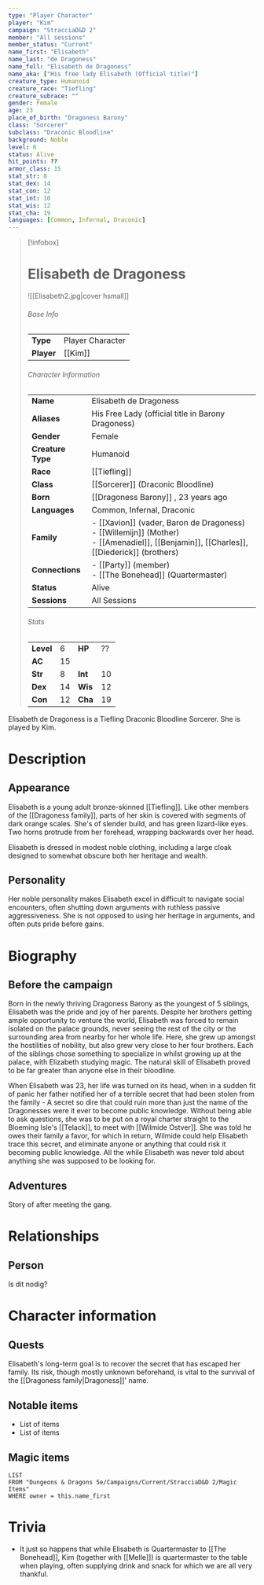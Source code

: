 ```yaml
---
type: "Player Character"
player: "Kim"
campaign: "StracciaD&D 2"
member: "All sessions"
member_status: "Current"
name_first: "Elisabeth"
name_last: "de Dragoness"
name_full: "Elisabeth de Dragoness"
name_aka: ["His free lady Elisabeth (Official title)"]
creature_type: Humanoid
creature_race: "Tiefling"
creature_subrace: ""
gender: Female
age: 23
place_of_birth: "Dragoness Barony"
class: "Sorcerer"
subclass: "Draconic Bloodline"
background: Noble
level: 6
status: Alive
hit_points: ??
armor_class: 15
stat_str: 8
stat_dex: 14
stat_con: 12
stat_int: 10
stat_wis: 12
stat_cha: 19
languages: [Common, Infernal, Draconic]
---
```

> [!infobox]  
> # Elisabeth de Dragoness
> ![[Elisabeth2.jpg|cover hsmall]]  
> ###### Base Info
> | | |  
> |---|---|  
> | **Type** | Player Character |
> | **Player** | [[Kim]] |
> ###### Character Information  
> | | |  
> |---|---|  
> | **Name** | Elisabeth de Dragoness |
> | **Aliases** | His Free Lady (official title in Barony Dragoness) |
> | **Gender** | Female | 
> | **Creature Type** | Humanoid |
> | **Race** | [[Tiefling]] |  
> | **Class** | [[Sorcerer]] (Draconic Bloodline) |  
> | **Born** | [[Dragoness Barony]] , 23 years ago|  
> | **Languages** | Common, Infernal, Draconic |  
> | **Family** | - [[Xavion]] (vader, Baron de Dragoness)<br>- [[Willemijn]] (Mother)<br>- [[Amenadiel]], [[Benjamin]], [[Charles]], [[Diederick]] (brothers) |
> | **Connections** | - [[Party]] (member)<br>- [[The Bonehead]] (Quartermaster) |
> | **Status** | Alive |
> | **Sessions** | All Sessions |
> ###### Stats
> | | | | |
> |---|---|---|---|
> | **Level** | 6 | **HP** | ?? |
> | **AC** | 15 | | |
> | **Str** | 8 | **Int** | 10 |
> | **Dex** | 14 | **Wis** | 12 |
> | **Con** | 12 | **Cha** | 19 |

Elisabeth de Dragoness is a Tiefling Draconic Bloodline Sorcerer. She is played by Kim.
# Description
## Appearance
Elisabeth is a young adult bronze-skinned [[Tiefling]]. Like other members of the [[Dragoness family]], parts of her skin is covered with segments of dark orange scales. She's of slender build, and has green lizard-like eyes. Two horns protrude from her forehead, wrapping backwards over her head.

Elisabeth is dressed in modest noble clothing, including a large cloak designed to somewhat obscure both her heritage and wealth. 
## Personality
Her noble personality makes Elisabeth excel in difficult to navigate social encounters, often shutting down arguments with ruthless passive aggressiveness. She is not opposed to using her heritage in arguments, and often puts pride before gains. 
# Biography
## Before the campaign
Born in the newly thriving Dragoness Barony as the youngest of 5 siblings, Elisabeth was the pride and joy of her parents. Despite her brothers getting ample opportunity to venture the world, Elisabeth was forced to remain isolated on the palace grounds, never seeing the rest of the city or the surrounding area from nearby for her whole life. Here, she grew up amongst the hostilities of nobility, but also grew very close to her four brothers. Each of the siblings chose something to specialize in whilst growing up at the palace, with Elizabeth studying magic. The natural skill of Elisabeth proved to be far greater than anyone else in their bloodline.

When Elisabeth was 23, her life was turned on its head, when in a sudden fit of panic her father notified her of a terrible secret that had been stolen from the family - A secret so dire that could ruin more than just the name of the Dragonesses were it ever to become public knowledge. Without being able to ask questions, she was to be put on a royal charter straight to the Bloeming Isle's [[Telack]], to meet with [[Wilmide Ostver]]. She was told he owes their family a favor, for which in return, Wilmide could help Elisabeth trace this secret, and eliminate anyone or anything that could risk it becoming public knowledge. All the while Elisabeth was never told about anything she was supposed to be looking for.
## Adventures
Story of after meeting the gang.
# Relationships
## Person
Is dit nodig?
# Character information
## Quests
Elisabeth's long-term goal is to recover the secret that has escaped her family. Its risk, though mostly unknown beforehand, is vital to the survival of the [[Dragoness family|Dragoness]]' name.
## Notable items
- List of items
- List of items
## Magic items
```dataview
LIST
FROM "Dungeons & Dragons 5e/Campaigns/Current/StracciaD&D 2/Magic Items"
WHERE owner = this.name_first
```
# Trivia
- It just so happens that while Elisabeth is Quartermaster to [[The Bonehead]], Kim (together with [[Melle]]) is quartermaster to the table when playing, often supplying drink and snack for which we are all very thankful.